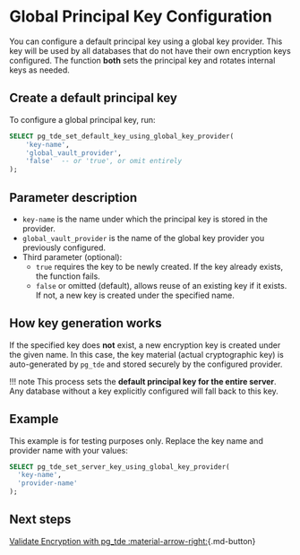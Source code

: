 # Global Principal Key Configuration

You can configure a default principal key using a global key provider. This key will be used by all databases that do not have their own encryption keys configured. The function **both** sets the principal key and rotates internal keys as needed.

## Create a default principal key

To configure a global principal key, run:

```sql
SELECT pg_tde_set_default_key_using_global_key_provider(
    'key-name',
    'global_vault_provider',
    'false'  -- or 'true', or omit entirely
);
```

## Parameter description

* `key-name` is the name under which the principal key is stored in the provider.
* `global_vault_provider` is the name of the global key provider you previously configured.
* Third parameter (optional):
    * `true` requires the key to be newly created. If the key already exists, the function fails.
    * `false` or omitted (default), allows reuse of an existing key if it exists. If not, a new key is created under the specified name.

## How key generation works

If the specified key does **not** exist, a new encryption key is created under the given name. In this case, the key material (actual cryptographic key) is auto-generated by `pg_tde` and stored securely by the configured provider.

!!! note
    This process sets the **default principal key for the entire server**. Any database without a key explicitly configured will fall back to this key.

## Example

This example is for testing purposes only. Replace the key name and provider name with your values:

```sql
SELECT pg_tde_set_server_key_using_global_key_provider(
  'key-name',
  'provider-name'
);
```

## Next steps

[Validate Encryption with pg_tde :material-arrow-right:](../test.md){.md-button}
